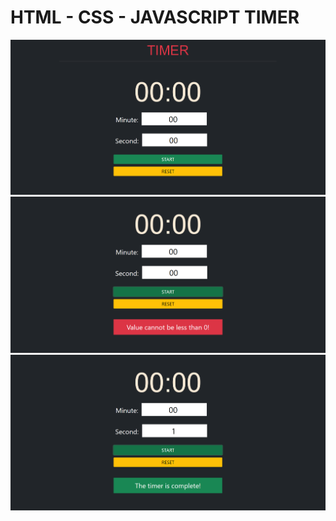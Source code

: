 # HTML - CSS - JAVASCRIPT TIMER

![ss1](screenshot/ss1.png)
![ss1](screenshot/ss2.png)
![ss1](screenshot/ss3.png)
